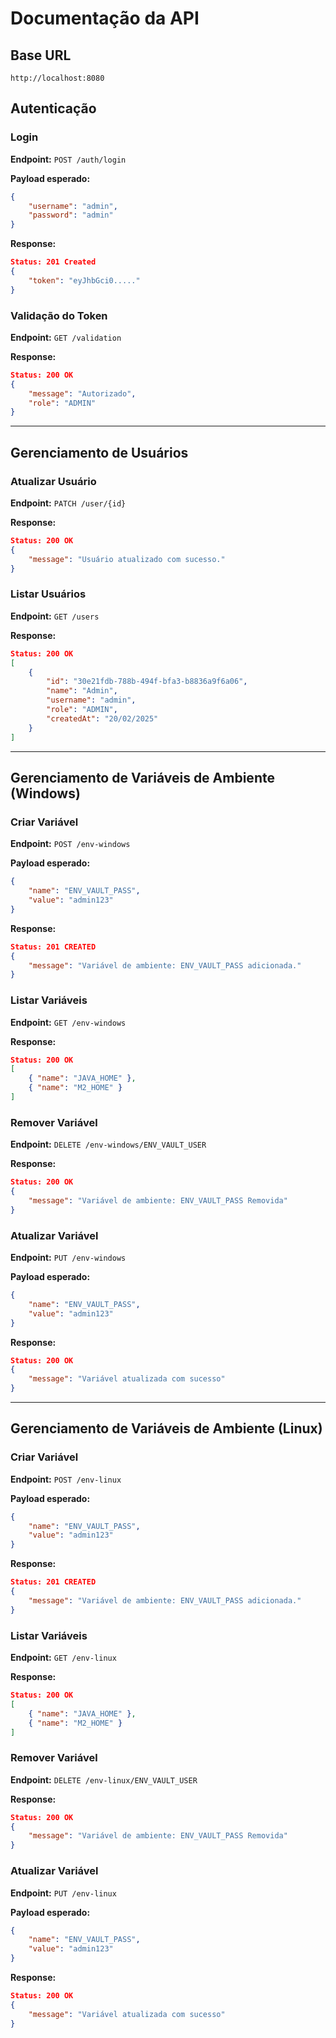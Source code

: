 # Documentação da API

## Base URL
```
http://localhost:8080
```

## Autenticação
### Login
**Endpoint:** `POST /auth/login`

**Payload esperado:**
```json
{
    "username": "admin",
    "password": "admin"
}
```

**Response:**
```json
Status: 201 Created
{
    "token": "eyJhbGci0....."
}
```

### Validação do Token
**Endpoint:** `GET /validation`

**Response:**
```json
Status: 200 OK
{
    "message": "Autorizado",
    "role": "ADMIN"
}
```

---

## Gerenciamento de Usuários

### Atualizar Usuário
**Endpoint:** `PATCH /user/{id}`

**Response:**
```json
Status: 200 OK
{
    "message": "Usuário atualizado com sucesso."
}
```

### Listar Usuários
**Endpoint:** `GET /users`

**Response:**
```json
Status: 200 OK
[
    {
        "id": "30e21fdb-788b-494f-bfa3-b8836a9f6a06",
        "name": "Admin",
        "username": "admin",
        "role": "ADMIN",
        "createdAt": "20/02/2025"
    }
]
```

---

## Gerenciamento de Variáveis de Ambiente (Windows)

### Criar Variável
**Endpoint:** `POST /env-windows`

**Payload esperado:**
```json
{
    "name": "ENV_VAULT_PASS",
    "value": "admin123"
}
```

**Response:**
```json
Status: 201 CREATED
{
    "message": "Variável de ambiente: ENV_VAULT_PASS adicionada."
}
```

### Listar Variáveis
**Endpoint:** `GET /env-windows`

**Response:**
```json
Status: 200 OK
[
    { "name": "JAVA_HOME" },
    { "name": "M2_HOME" }
]
```

### Remover Variável
**Endpoint:** `DELETE /env-windows/ENV_VAULT_USER`

**Response:**
```json
Status: 200 OK
{
    "message": "Variável de ambiente: ENV_VAULT_PASS Removida"
}
```

### Atualizar Variável
**Endpoint:** `PUT /env-windows`

**Payload esperado:**
```json
{
    "name": "ENV_VAULT_PASS",
    "value": "admin123"
}
```

**Response:**
```json
Status: 200 OK
{
    "message": "Variável atualizada com sucesso"
}
```

---

## Gerenciamento de Variáveis de Ambiente (Linux)

### Criar Variável
**Endpoint:** `POST /env-linux`

**Payload esperado:**
```json
{
    "name": "ENV_VAULT_PASS",
    "value": "admin123"
}
```

**Response:**
```json
Status: 201 CREATED
{
    "message": "Variável de ambiente: ENV_VAULT_PASS adicionada."
}
```

### Listar Variáveis
**Endpoint:** `GET /env-linux`

**Response:**
```json
Status: 200 OK
[
    { "name": "JAVA_HOME" },
    { "name": "M2_HOME" }
]
```

### Remover Variável
**Endpoint:** `DELETE /env-linux/ENV_VAULT_USER`

**Response:**
```json
Status: 200 OK
{
    "message": "Variável de ambiente: ENV_VAULT_PASS Removida"
}
```

### Atualizar Variável
**Endpoint:** `PUT /env-linux`

**Payload esperado:**
```json
{
    "name": "ENV_VAULT_PASS",
    "value": "admin123"
}
```

**Response:**
```json
Status: 200 OK
{
    "message": "Variável atualizada com sucesso"
}
```


